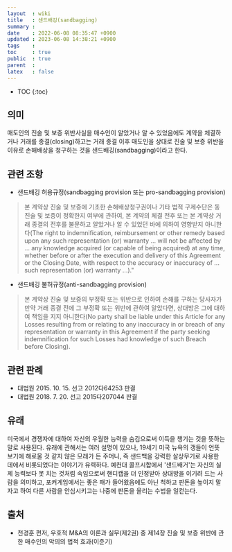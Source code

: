 ```yaml
---
layout  : wiki
title   : 샌드배깅(sandbagging) 
summary : 
date    : 2022-06-08 08:35:47 +0900
updated : 2023-06-08 14:38:21 +0900
tags    :  
toc     : true
public  : true
parent  : 
latex   : false
---
```

* TOC
{:toc}

## 의미
매도인의 진술 및 보증 위반사실을 매수인이 알았거나 알 수 있었음에도 계약을 체결하거나 거래를 종결(closing)하고는 거래 종결 이후 매도인을 상대로 진술 및 보증 위반을 이유로 손해배상을 청구하는 것을 샌드배깅(sandbagging)이라고 한다.

## 관련 조항
* 샌드배깅 허용규정(sandbagging provision 또는 pro-sandbagging provision)
>본 계약상 진술 및 보증에 기초한 손해배상청구권이나 기타 법적 구제수단은 동 진술 및 보증이 정확한지 여부에 관하여, 본 계약의 체결 전후 또는 본 계약상 거래 종결의 전후를 불문하고 알았거나 알 수 있었던 바에 의하여 영향받지 아니한다(The right to indemnification, reimbursement or other remedy based upon any such representation (or) warranty ... will not be affected by ... any knowledge acquired (or capable of being acquired) at any time, whether before or after the execution and delivery of this Agreement or the Closing Date, with respect to the accuracy or inaccuracy of ... such representation (or) warranty ...)."

* 샌드배깅 불허규정(anti-sandbagging provision)
>본 계약상 진술 및 보증의 부정확 또는 위반으로 인하여 손해를 구하는 당사자가 만약 거래 종결 전에 그 부정확 또는 위반에 관하여 알았다면, 상대방은 그에 대하여 책임을 지지 아니한다(No party shall be liable under this Article for any Losses resulting from or relating to any inaccuracy in or breach of any representation or warranty in this Agreement if the party seeking indemnification for such Losses had knowledge of such Breach before Closing).

## 관련 판례
* 대법원 2015. 10. 15. 선고 2012다64253 판결
* 대법원 2018. 7. 20. 선고 2015다207044 판결

## 유래
미국에서 경쟁자에 대하여 자신의 우월한 능력을 숨김으로써 이득을 챙기는 것을 뜻하는 말로 사용된다. 유래에 관해서는 여러 설명이 있으나, 19세기 미국 뉴욕의 갱들이 언뜻 보기에 해로울 것 같지 않은 모래가 든 주머니, 즉 샌드백을 강력한 살상무기로 사용한 데에서 비롯되었다는 이야기가 유력하다. 예컨대 콜프시합에서 '샌드배거'는 자신의 실제 능력보다 못 치는 것처럼 속임으로써 핸디캡을 더 인정받아 상대방을 이기려 드는 사람을 의미하고, 포커게임에서는 좋은 패가 들어왔음에도 아닌 척하고 판돈을 높이지 말자고 하여 다른 사람을 안심시키고는 나중에 판돈을 올리는 수법을 일컫는다. 

## 출처
* 천경훈 편저, 우호적 M&A의 이론과 실무(제2권) 중 제14장 진술 및 보증 위반에 관한 매수인의 악의의 법적 효과(이준기)
 
